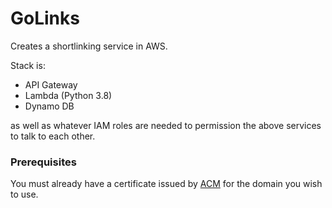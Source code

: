 # GoLinks

Creates a shortlinking service in AWS.

Stack is:
- API Gateway
- Lambda (Python 3.8)
- Dynamo DB

as well as whatever IAM roles are needed to permission the above services to talk to each other.

### Prerequisites

You must already have a certificate issued by [ACM](https://aws.amazon.com/certificate-manager/) for the domain you wish to use.
